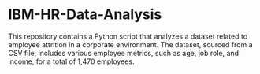 # IBM-HR-Data-Analysis
This repository contains a Python script that analyzes a dataset related to employee attrition in a corporate environment. The dataset, sourced from a CSV file, includes various employee metrics, such as age, job role, and income, for a total of 1,470 employees.

